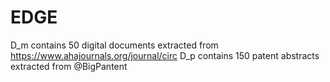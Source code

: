 # EDGE

D_m contains 50 digital documents extracted from https://www.ahajournals.org/journal/circ
D_p contains 150 patent abstracts extracted from @BigPantent
